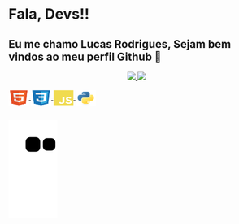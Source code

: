 # Fala, Devs!! 
## Eu me chamo Lucas Rodrigues, Sejam bem vindos ao meu perfil Github 👋
<div align="center">
  <a href="https://github.com/Huold">
  <img height="180em" src="https://github-readme-stats.vercel.app/api?username=Huold&show_icons=true&theme=blue-green&include_all_commits=true&count_private=true"/>
  <img height="180em" src="https://github-readme-stats.vercel.app/api/top-langs/?username=Huold&layout=compact&langs_count=7&theme=blue-green"/>
</div>
<div style="display: inline_block"><br>
  <img align="center" height="30" width="40" src="https://raw.githubusercontent.com/devicons/devicon/master/icons/html5/html5-original.svg">
  <img align="center"  height="30" width="40" src="https://raw.githubusercontent.com/devicons/devicon/master/icons/css3/css3-original.svg">
  <img align="center"  height="30" width="40" src="https://raw.githubusercontent.com/devicons/devicon/master/icons/javascript/javascript-plain.svg">    
  <img align="center" height="30" width="40" src="https://raw.githubusercontent.com/devicons/devicon/master/icons/python/python-original.svg">
 
 ##

![Snake animation](https://github.com/Huold/Huold/blob/output/github-contribution-grid-snake.svg)
